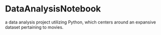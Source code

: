 # DataAnalysisNotebook
 a data analysis project utilizing Python, which centers around an expansive dataset pertaining to movies.
